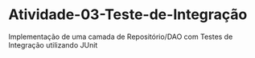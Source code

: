 # Atividade-03-Teste-de-Integração
Implementação de uma camada de Repositório/DAO com Testes de Integração utilizando JUnit
